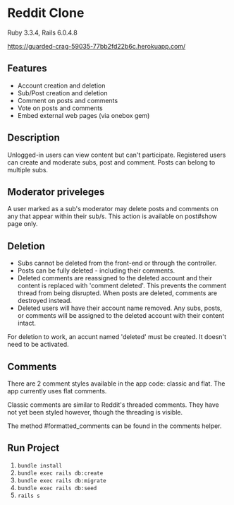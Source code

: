 # Reddit Clone
Ruby 3.3.4, Rails 6.0.4.8

https://guarded-crag-59035-77bb2fd22b6c.herokuapp.com/

## Features
- Account creation and deletion
- Sub/Post creation and deletion
- Comment on posts and comments
- Vote on posts and comments
- Embed external web pages (via onebox gem)

## Description
Unlogged-in users can view content but can't participate. Registered users can create and moderate subs, post and comment. Posts can belong to multiple subs.

## Moderator priveleges
A user marked as a sub's moderator may delete posts and comments on any that appear within their sub/s. This action is available on post#show page only.

## Deletion
- Subs cannot be deleted from the front-end or through the controller.
- Posts can be fully deleted - including their comments.
- Deleted comments are reassigned to the deleted account and their content is replaced with 'comment deleted'. This prevents the comment thread from being disrupted. When posts are deleted, comments are  destroyed instead.
- Deleted users will have their account name removed. Any subs, posts, or comments will be assigned to the deleted account with their content intact.

For deletion to work, an accunt named 'deleted' must be created. It doesn't need to be activated.

## Comments
There are 2 comment styles available in the app code: classic and flat. The app currently uses flat comments.

Classic comments are similar to Reddit's threaded comments. They have not yet been styled however, though the threading is visible.

The method #formatted_comments can be found in the comments helper.

## Run Project
1. `bundle install`
2. `bundle exec rails db:create`
3. `bundle exec rails db:migrate`
3. `bundle exec rails db:seed`
4. `rails s`